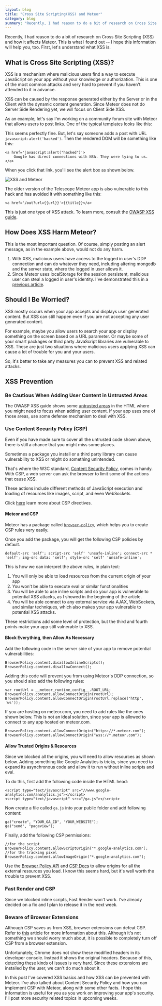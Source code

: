 ```yaml
---
layout: blog
title: "Cross Site Scripting(XSS) and Meteor"
category: blog
summery: "Recently, I had reason to do a bit of research on Cross Site Scripting (XSS) and how it affects Meteor. This is what I found out -- I hope this information will help you, too."
---
```


Recently, I had reason to do a bit of research on Cross Site Scripting (XSS) and how it affects Meteor. This is what I found out -- I hope this information will help you, too. First, let's understand what XSS is.

## What is Cross Site Scripting (XSS)?

XSS is a mechanism where malicious users find a way to execute JavaScript on your app without your knowledge or authorization. This is one of the most common attacks and very hard to prevent if you haven't attended to it in advance.

XSS can be caused by the response generated either by the Server or in the Client with the dynamic content generation. Since Meteor does not do Server Side Rendering yet, we will focus on Client Side XSS.

As an example, let's say I'm working on a community forum site with Meteor that allows users to post links. One of the typical templates looks like this:

<script src="https://gist.github.com/arunoda/728241f800a238d46fa0.js">
</script>

This seems perfectly fine. But, let's say someone adds a post with URL `javascript:alert('hacked')`. Then the rendered DOM will be something like this:

    <a href='javascript:alert("hacked")'>
        Google has direct connections with NSA. They were lying to us.
    </a>

When you click that link, you'll see the alert box as shown below.

![XSS and Meteor](https://i.cloudup.com/nkemRMf91z.png)

The older version of the Telescope Meteor app is also vulnerable to this hack and has avoided it with something like this:

    <a href='/out?url={{url}}'>{{title}}</a>

This is just one type of XSS attack. To learn more, consult the [OWASP XSS guide](https://www.owasp.org/index.php/Types_of_Cross-Site_Scripting).

## How Does XSS Harm Meteor?

This is the most important question. Of course, simply posting an alert message, as in the example above, would not do any harm.

1. With XSS, malicious users have access to the logged in user's DDP connection and can do whatever they need, including altering mongodb and the server state, where the logged in user allows it. 
2. Since Meteor uses localStorage for the session persistent, malicious user can steal a logged in user's identity. I've demonstrated this in a [previous article](http://meteorhacks.com/introducing-portable-meteor-user.html).

## Should I Be Worried?

XSS mostly occurs when your app accepts and displays user generated content. But XSS can still happen even if you are not accepting any user generated content.

For example, maybe you allow users to search your app or display something on the screen based on a URL parameter. Or maybe some of your smart packages or third party JavaScript libraries are vulnerable to XSS. These are just two situations where malicious users applying XSS can cause a lot of trouble for you and your users.

So, it's better to take any measures you can to prevent XSS and related attacks.

## XSS Prevention

### Be Cautious When Adding User Content in Untrusted Areas

The OWASP XSS guide shows some [untrusted areas](http://bit.ly/R92c8z) in the HTML where you might need to focus when adding user content. If your app uses one of those areas, use some defense mechanism to deal with XSS.

### Use Content Security Policy (CSP)

Even if you have made sure to cover all the untrusted code shown above, there is still a chance that you might miss some places.

Sometimes a package you install or a third party library can cause vulnerability to XSS or might do something unintended.

That's where the W3C standard, [Content Security Policy](https://developer.mozilla.org/en-US/docs/Security/CSP/Introducing_Content_Security_Policy), comes in handy. With CSP, a web server can ask the browser to limit some of the actions that cause XSS.

These actions include different methods of JavaScript execution and loading of resources like images, script, and even WebSockets.

Click [here](https://developer.mozilla.org/en-US/docs/Security/CSP/CSP_policy_directives) learn more about CSP directives.

#### Meteor and CSP

Meteor has a package called [`browser-policy`](http://docs.meteor.com/#browserpolicy), which helps you to create CSP rules very easily.

Once you add the package, you will get the following CSP policies by default.

    default-src 'self'; script-src 'self' 'unsafe-inline'; connect-src * 'self'; img-src data: 'self'; style-src 'self' 'unsafe-inline';

This is how we can interpret the above rules, in plain text:

1. You will only be able to load resources from the current origin of your app
2. You won't be able to execute eval or similar functionalities
3. You will be able to use inline scripts and so your app is vulnerable to potential XSS attacks, as I showed in the beginning of the article.
4. You will be able connect to any external service via AJAX, WebSockets, and similar techniques, which also makes your app vulnerable to potential XSS attacks.

These restrictions add some level of protection, but the third and fourth points make your app still vulnerable to XSS.

#### Block Everything, then Allow As Necessary

Add the following code in the server side of your app to remove potential vulnerabilities:

    BrowserPolicy.content.disallowInlineScripts();
    BrowserPolicy.content.disallowConnect();

Adding this code will prevent you from using Meteor's DDP connection, so you should also add the following rules:

    var rootUrl = __meteor_runtime_config__.ROOT_URL;
    BrowserPolicy.content.allowConnectOrigin(rootUrl);
    BrowserPolicy.content.allowConnectOrigin(rootUrl.replace('http', 'ws'));

If you are hosting on meteor.com, you need to add rules like the ones shown below. This is not an ideal solution, since your app is allowed to connect to any app hosted on meteor.com.

    BrowserPolicy.content.allowConnectOrigin("https://*.meteor.com");
    BrowserPolicy.content.allowConnectOrigin("wss://*.meteor.com");

#### Allow Trusted Origins & Resources

Since we blocked all the origins, you will need to allow resources as shown below. Adding something like Google Analytics is tricky, since you need to expand its asynchronous code and allow it to run without inline scripts and eval.

To do this, first add the following code inside the HTML head:

    <script type="text/javascript" src="//www.google-analytics.com/analytics.js"></script>
    <script type="text/javascript" src="/ga.js"></script>

Now create a file called `ga.js` into your public folder and add following content:

    ga("create", "YOUR_GA_ID", "YOUR_WEBSITE");
    ga("send", "pageview");

Finally, add the following CSP permissions:

    //for the script
    BrowserPolicy.content.allowScriptOrigin("*.google-analytics.com");
    //for the tracking pixel
    BrowserPolicy.content.allowImageOrigin("*.google-analytics.com");

Use the [Browser Policy API](docs.meteor.com/#browserpolicy) and [CSP Docs](https://developer.mozilla.org/en-US/docs/Security/CSP/CSP_policy_directives) to allow origins for all the external resources you load. I know this seems hard, but it's well worth the trouble to prevent XSS.

### Fast Render and CSP

Since we blocked inline scripts, Fast Render won't work. I've already decided on a fix and I plan to release it in the next week.

### Beware of Browser Extensions

Although CSP saves us from XSS, browser extensions can defeat CSP.  Refer to [this](https://www.planbox.com/blog/development/coding/bypassing-githubs-content-security-policy-chrome-extension.html) article for more information about this. Although it's not something we should worry much about, it is possible to completely turn off CSP from a browser extension.

Unfortunately, Chrome does not show these modified headers in its developer console. Instead it shows the original headers. Because of this, detecting these kinds of issues is very hard. Since these extensions are installed by the user, we can't do much about it.

In this post I've covered XSS basics and how XSS can be prevented with Meteor. I've also talked about Content Security Policy and how you can implement CSP with Meteor, along with some other facts. I hope this information is useful for you as you work on improving your app's security. I'll post more security related topics in upcoming weeks.
